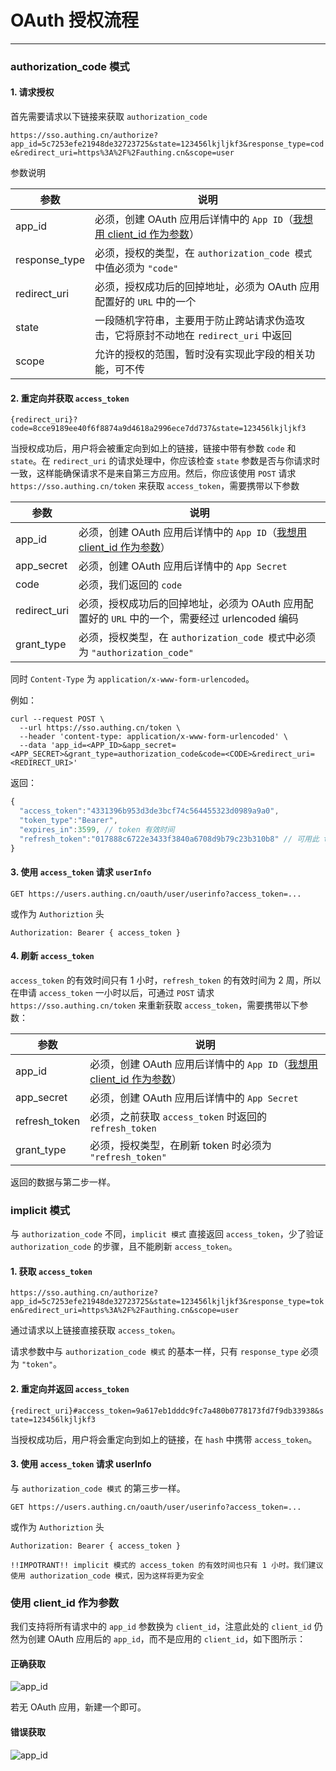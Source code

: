 # OAuth 授权流程

-------

### authorization_code 模式

#### 1. 请求授权

首先需要请求以下链接来获取 `authorization_code`

`https://sso.authing.cn/authorize?app_id=5c7253efe21948de32723725&state=123456lkjljkf3&response_type=code&redirect_uri=https%3A%2F%2Fauthing.cn&scope=user`

参数说明

参数       |  说明
-----------|----------------------------------
app_id     |  必须，创建 OAuth 应用后详情中的 `App ID`（[我想用 client_id 作为参数](https://docs.authing.cn/#/oauthProvider/authorize?id=%E4%BD%BF%E7%94%A8-client_id-%E4%BD%9C%E4%B8%BA%E5%8F%82%E6%95%B0)）
response_type  |  必须，授权的类型，在 `authorization_code 模式` 中值必须为 `"code"`
redirect_uri  |  必须，授权成功后的回掉地址，必须为 OAuth 应用配置好的 `URL` 中的一个
state      |  一段随机字符串，主要用于防止跨站请求伪造攻击，它将原封不动地在 `redirect_uri` 中返回
scope  |  允许的授权的范围，暂时没有实现此字段的相关功能，可不传

#### 2. 重定向并获取 `access_token`

`{redirect_uri}?code=8cce9189ee40f6f8874a9d4618a2996ece7dd737&state=123456lkjljkf3`

当授权成功后，用户将会被重定向到如上的链接，链接中带有参数 `code` 和 `state`。在 `redirect_uri` 的请求处理中，你应该检查 `state` 参数是否与你请求时一致，这样能确保请求不是来自第三方应用。然后，你应该使用 `POST` 请求`https://sso.authing.cn/token` 来获取 `access_token`，需要携带以下参数

参数       |  说明
-----------|----------------------------------
app_id     |  必须，创建 OAuth 应用后详情中的 `App ID`（[我想用 client_id 作为参数](https://docs.authing.cn/#/oauthProvider/authorize?id=%E4%BD%BF%E7%94%A8-client_id-%E4%BD%9C%E4%B8%BA%E5%8F%82%E6%95%B0)）
app_secret     |  必须，创建 OAuth 应用后详情中的 `App Secret`     
code     |  必须，我们返回的 `code`
redirect_uri  |  必须，授权成功后的回掉地址，必须为 OAuth 应用配置好的 `URL` 中的一个，需要经过 urlencoded 编码
grant_type      |  必须，授权类型，在 `authorization_code 模式`中必须为 `"authorization_code"`

同时 `Content-Type` 为 `application/x-www-form-urlencoded`。

例如：

```shell
curl --request POST \
  --url https://sso.authing.cn/token \
  --header 'content-type: application/x-www-form-urlencoded' \
  --data 'app_id=<APP_ID>&app_secret=<APP_SECRET>&grant_type=authorization_code&code=<CODE>&redirect_uri=<REDIRECT_URI>'    
```

返回：

```javascript
{
  "access_token":"4331396b953d3de3bcf74c564455323d0989a9a0",
  "token_type":"Bearer",
  "expires_in":3599, // token 有效时间
  "refresh_token":"017888c6722e3433f3840a6708d9b79c23b310b8" // 可用此 token 来重新获取新的 token 而无需重新授权
}
```

#### 3. 使用 `access_token` 请求 `userInfo`

`GET https://users.authing.cn/oauth/user/userinfo?access_token=...`

或作为 `Authoriztion` 头

`Authorization: Bearer { access_token }`

#### 4. 刷新 `access_token`

`access_token` 的有效时间只有 1 小时，`refresh_token` 的有效时间为 2 周，所以在申请 `access_token` 一小时以后，可通过 `POST` 请求`https://sso.authing.cn/token` 来重新获取 `access_token`，需要携带以下参数：

参数       |  说明
-----------|----------------------------------
app_id     |  必须，创建 OAuth 应用后详情中的 `App ID`（[我想用 client_id 作为参数](https://docs.authing.cn/#/oauthProvider/authorize?id=%E4%BD%BF%E7%94%A8-client_id-%E4%BD%9C%E4%B8%BA%E5%8F%82%E6%95%B0)）
app_secret     |  必须，创建 OAuth 应用后详情中的 `App Secret`     
refresh_token     |  必须，之前获取 `access_token` 时返回的 `refresh_token`
grant_type      |  必须，授权类型，在刷新 token 时必须为 `"refresh_token"`

返回的数据与第二步一样。

### implicit 模式

与 `authorization_code` 不同，`implicit 模式` 直接返回 `access_token`，少了验证 `authorization_code` 的步骤，且不能刷新 `access_token`。

#### 1. 获取 `access_token`

`https://sso.authing.cn/authorize?app_id=5c7253efe21948de32723725&state=123456lkjljkf3&response_type=token&redirect_uri=https%3A%2F%2Fauthing.cn&scope=user`

通过请求以上链接直接获取 `access_token`。

请求参数中与 `authorization_code 模式` 的基本一样，只有 `response_type` 必须为 `"token"`。

#### 2. 重定向并返回 `access_token`

`{redirect_uri}#access_token=9a617eb1dddc9fc7a480b0778173fd7f9db33938&state=123456lkjljkf3`

当授权成功后，用户将会重定向到如上的链接，在 `hash` 中携带 `access_token`。

#### 3. 使用 `access_token` 请求 userInfo

与 `authorization_code 模式` 的第三步一样。

`GET https://users.authing.cn/oauth/user/userinfo?access_token=...`

或作为 `Authoriztion` 头

`Authorization: Bearer { access_token }`


```!!IMPOTRANT!! implicit 模式的 access_token 的有效时间也只有 1 小时。我们建议使用 authorization_code 模式，因为这样将更为安全```

### 使用 client_id 作为参数

我们支持将所有请求中的 `app_id` 参数换为 `client_id`，注意此处的 `client_id` 仍然为创建 OAuth 应用后的 `app_id`，而不是应用的 `client_id`，如下图所示：

#### 正确获取
![app_id](https://usercontents.authing.cn/docs/oauth/right_app_id.png)

若无 OAuth 应用，新建一个即可。

#### 错误获取
![app_id](https://usercontents.authing.cn/docs/oauth/not-here.png)
